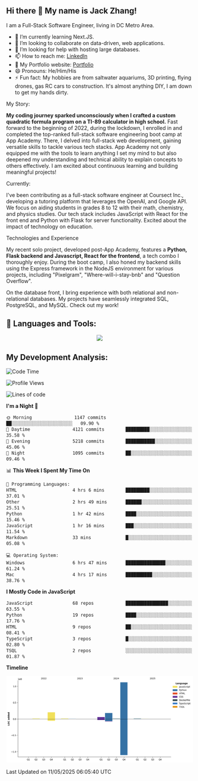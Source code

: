 
## Hi there 👋 My name is Jack Zhang!
I am a Full-Stack Software Engineer, living in DC Metro Area.

* 🌱 I’m currently learning Next.JS.
* 👯 I’m looking to collaborate on data-driven, web applications.
* 🤔 I’m looking for help with hosting large databases.
* 📫 How to reach me: [LinkedIn](https://www.linkedin.com/in/jack-zhang-1ba90929/)
* 🔭 My Portfolio website: [Portfolio](https://www.jackzhang.io)
* 😄 Pronouns: He/Him/His
* ⚡ Fun fact: My hobbies are from saltwater aquariums, 3D printing, flying drones, gas RC cars to construction. It's almost anything DIY, I am down to get my hands dirty.

My Story:

**My coding journey sparked unconsciously when I crafted a custom quadratic formula program on a TI-89 calculator in high school.** Fast forward to the beginning of 2022, during the lockdown, I enrolled in and completed the top-ranked full-stack software engineering boot camp at App Academy. There, I delved into full-stack web development, gaining versatile skills to tackle various tech stacks. App Academy not only equipped me with the tools to learn anything I set my mind to but also deepened my understanding and technical ability to explain concepts to others effectively. I am excited about continuous learning and building meaningful projects!

Currently:

I've been contributing as a full-stack software engineer at Coursect Inc., developing a tutoring platform that leverages the OpenAI, and Google API. We focus on aiding students in grades 8 to 12 with their math, chemistry, and physics studies. Our tech stack includes JavaScript with React for the front end and Python with Flask for server functionality. Excited about the impact of technology on education.

Technologies and Experience

My recent solo project, developed post-App Academy, features a **Python, Flask backend and Javascript, React for the frontend**, a tech combo I thoroughly enjoy. During the boot camp, I also honed my backend skills using the Express framework in the NodeJS environment for various projects, including "Pixelgram",  "Where-will-i-stay-bnb" and "Question Overflow".

On the database front, I bring experience with both relational and non-relational databases. My projects have seamlessly integrated SQL, PostgreSQL, and MySQL. Check out my work!


## 🧰 Languages and Tools:
<p align="center">
  <a href="https://skillicons.dev">
    <img src="https://skillicons.dev/icons?i=js,py,react,redux,html,css,flask,sequelize,express,npm,sqlite,postgres,github,postman,docker,nextjs,tailwind,gcp,ai" />
  </a>
</p>


## My Development Analysis:
<!--START_SECTION:waka-->
![Code Time](http://img.shields.io/badge/Code%20Time-1%2C638%20hrs%2038%20mins-blue)

![Profile Views](http://img.shields.io/badge/Profile%20Views-0-blue)

![Lines of code](https://img.shields.io/badge/From%20Hello%20World%20I%27ve%20Written-161.2%20million%20lines%20of%20code-blue)

**I'm a Night 🦉** 

```text
🌞 Morning                1147 commits        ██░░░░░░░░░░░░░░░░░░░░░░░   09.90 % 
🌆 Daytime                4121 commits        █████████░░░░░░░░░░░░░░░░   35.58 % 
🌃 Evening                5218 commits        ███████████░░░░░░░░░░░░░░   45.06 % 
🌙 Night                  1095 commits        ██░░░░░░░░░░░░░░░░░░░░░░░   09.46 % 
```


📊 **This Week I Spent My Time On** 

```text
💬 Programming Languages: 
HTML                     4 hrs 6 mins        █████████░░░░░░░░░░░░░░░░   37.01 % 
Other                    2 hrs 49 mins       ██████░░░░░░░░░░░░░░░░░░░   25.51 % 
Python                   1 hr 42 mins        ████░░░░░░░░░░░░░░░░░░░░░   15.46 % 
JavaScript               1 hr 16 mins        ███░░░░░░░░░░░░░░░░░░░░░░   11.54 % 
Markdown                 33 mins             █░░░░░░░░░░░░░░░░░░░░░░░░   05.08 % 

💻 Operating System: 
Windows                  6 hrs 47 mins       ███████████████░░░░░░░░░░   61.24 % 
Mac                      4 hrs 17 mins       ██████████░░░░░░░░░░░░░░░   38.76 % 
```

**I Mostly Code in JavaScript** 

```text
JavaScript               68 repos            ████████████████░░░░░░░░░   63.55 % 
Python                   19 repos            ████░░░░░░░░░░░░░░░░░░░░░   17.76 % 
HTML                     9 repos             ██░░░░░░░░░░░░░░░░░░░░░░░   08.41 % 
TypeScript               3 repos             █░░░░░░░░░░░░░░░░░░░░░░░░   02.80 % 
TSQL                     2 repos             ░░░░░░░░░░░░░░░░░░░░░░░░░   01.87 % 
```



**Timeline**

![Lines of Code chart](https://raw.githubusercontent.com/jzhang319/jzhang319/master/assets/bar_graph.png)


 Last Updated on 11/05/2025 06:05:40 UTC
<!--END_SECTION:waka-->
